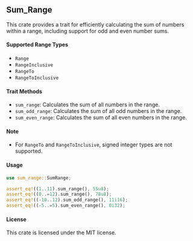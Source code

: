 ## Sum_Range

This crate provides a trait for efficiently calculating the sum of numbers within a range, including support for odd and even number sums.

#### Supported Range Types

* `Range`
* `RangeInclusive`
* `RangeTo`
* `RangeToInclusive`

#### Trait Methods

* `sum_range`: Calculates the sum of all numbers in the range.
* `sum_odd_range`: Calculates the sum of all odd numbers in the range.
* `sum_even_range`: Calculates the sum of all even numbers in the range.

#### Note

* For `RangeTo` and `RangeToInclusive`, signed integer types are not supported.

#### Usage

```rust
use sum_range::SumRange;

assert_eq!((1..11).sum_range(), 55u8);
assert_eq!((0..=12).sum_range(), 78u8);
assert_eq!((-10..12).sum_odd_range(), 11i16);
assert_eq!((-5..=5).sum_even_range(), 0i32);
```

#### License

This crate is licensed under the MIT license.
